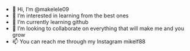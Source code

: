 - 👋 Hi, I’m @makelele09
- 👀 I’m interested in learning from the best ones
- 🌱 I’m currently learning github 
- 💞️ I’m looking to collaborate on everything that will make me and you grow 
- 📫 You can reach me through my Instagram mikelf88
